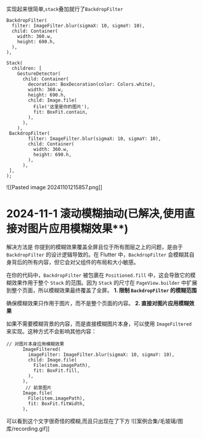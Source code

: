 实现起来很简单,`stack`叠加就行了`BackdropFilter`
```
BackdropFilter(
  filter: ImageFilter.blur(sigmaX: 10, sigmaY: 10),  
  child: Container(  
    width: 360.w,  
    height: 690.h,  
  ),  
),
```

```
Stack(  
  children: [  
    GestureDetector(  
      child: Container(  
        decoration: BoxDecoration(color: Colors.white),  
        width: 360.w,  
        height: 690.h,  
        child: Image.file(  
          File('这里是你的图片'),  
          fit: BoxFit.contain,  
        ),  
      ),  
    ),  
 BackdropFilter(  
        filter: ImageFilter.blur(sigmaX: 10, sigmaY: 10),  
        child: Container(  
          width: 360.w,  
          height: 690.h,  
        ),  
      ),  
 ],  
);
```
![[Pasted image 20241101215857.png]]

# 2024-11-1 滚动模糊抽动(已解决,使用直接对图片应用模糊效果**)
解决方法是
你提到的模糊效果覆盖全屏且位于所有图层之上的问题，是由于 `BackdropFilter` 的设计逻辑导致的。在 Flutter 中，`BackdropFilter` 会模糊其自身背后的所有内容，但它会对父组件的布局和大小敏感。

在你的代码中，`BackdropFilter` 被包裹在 `Positioned.fill` 中，这会导致它的模糊效果作用于整个 `Stack` 的范围。因为 `Stack` 的尺寸在 `PageView.builder` 中扩展到整个页面，所以模糊效果最终覆盖了全屏。
**1. 限制 `BackdropFilter` 的模糊范围**

确保模糊效果只作用于图片，而不是整个页面的内容。
**2. 直接对图片应用模糊效果**

如果不需要模糊背景的内容，而是直接模糊图片本身，可以使用 `ImageFiltered` 来实现。这种方式不会影响其他内容：
```
// 对图片本身应用模糊效果
      ImageFiltered(
        imageFilter: ImageFilter.blur(sigmaX: 10, sigmaY: 10),
        child: Image.file(
          File(item.imagePath),
          fit: BoxFit.fill,
        ),
      ),
       // 前景图片
      Image.file(
        File(item.imagePath),
        fit: BoxFit.fitWidth,
      ),
```

可以看到这个文字很奇怪的模糊,而且只出现在了下方
![[案例合集/毛玻璃/图库/recording.gif]]